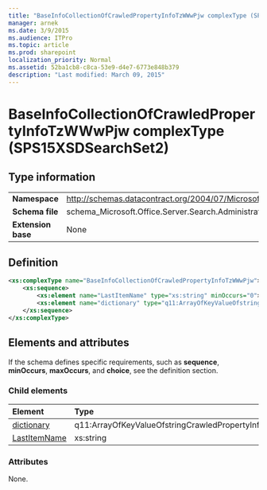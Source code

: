 ```yaml
---
title: "BaseInfoCollectionOfCrawledPropertyInfoTzWWwPjw complexType (SPS15XSDSearchSet2)"
manager: arnek
ms.date: 3/9/2015
ms.audience: ITPro
ms.topic: article
ms.prod: sharepoint
localization_priority: Normal
ms.assetid: 52ba1cb8-c8ca-53e9-d4e7-6773e848b379
description: "Last modified: March 09, 2015"
---
```


# BaseInfoCollectionOfCrawledPropertyInfoTzWWwPjw complexType (SPS15XSDSearchSet2)

 
  
## Type information

|||
|:-----|:-----|
|**Namespace** <br/> |http://schemas.datacontract.org/2004/07/Microsoft.Office.Server.Search.Administration  <br/> |
|**Schema file** <br/> |schema_Microsoft.Office.Server.Search.Administration.xsd  <br/> |
|**Extension base** <br/> |None  <br/> |
   
## Definition

```XML
<xs:complexType name="BaseInfoCollectionOfCrawledPropertyInfoTzWWwPjw">
    <xs:sequence>
        <xs:element name="LastItemName" type="xs:string" minOccurs="0"></xs:element>
        <xs:element name="dictionary" type="q11:ArrayOfKeyValueOfstringCrawledPropertyInfoy6h3NzC8" minOccurs="0"></xs:element>
    </xs:sequence>
</xs:complexType>

```

## Elements and attributes

If the schema defines specific requirements, such as **sequence**, **minOccurs**, **maxOccurs**, and **choice**, see the definition section. 
  
### Child elements

|**Element**|**Type**|**Description**|
|:-----|:-----|:-----|
|[dictionary](dictionary-element-baseinfocollectionofcrawledpropertyinfotzwwwpjw-complextypesp.md) <br/> |q11:ArrayOfKeyValueOfstringCrawledPropertyInfoy6h3NzC8  <br/> ||
|[LastItemName](lastitemname-element-baseinfocollectionofcrawledpropertyinfotzwwwpjw-complextype.md) <br/> |xs:string  <br/> ||
   
### Attributes

None.
  

